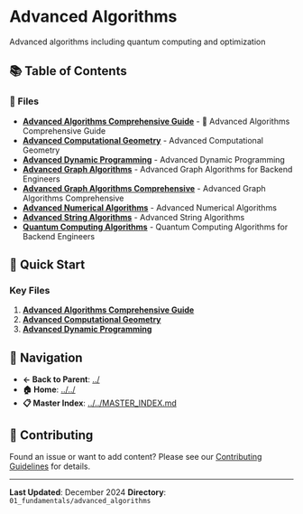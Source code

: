 # Advanced Algorithms

Advanced algorithms including quantum computing and optimization

## 📚 Table of Contents

### 📄 Files

- **[Advanced Algorithms Comprehensive Guide](advanced_algorithms_comprehensive_guide.md)** - 🧮 Advanced Algorithms Comprehensive Guide
- **[Advanced Computational Geometry](advanced_computational_geometry.md)** - Advanced Computational Geometry
- **[Advanced Dynamic Programming](advanced_dynamic_programming.md)** - Advanced Dynamic Programming
- **[Advanced Graph Algorithms](advanced_graph_algorithms.md)** - Advanced Graph Algorithms for Backend Engineers
- **[Advanced Graph Algorithms Comprehensive](advanced_graph_algorithms_comprehensive.md)** - Advanced Graph Algorithms Comprehensive
- **[Advanced Numerical Algorithms](advanced_numerical_algorithms.md)** - Advanced Numerical Algorithms
- **[Advanced String Algorithms](advanced_string_algorithms.md)** - Advanced String Algorithms
- **[Quantum Computing Algorithms](quantum_computing_algorithms.md)** - Quantum Computing Algorithms for Backend Engineers

## 🚀 Quick Start

### Key Files
1. **[Advanced Algorithms Comprehensive Guide](advanced_algorithms_comprehensive_guide.md)**
1. **[Advanced Computational Geometry](advanced_computational_geometry.md)**
1. **[Advanced Dynamic Programming](advanced_dynamic_programming.md)**

## 🔗 Navigation

- **← Back to Parent**: [../](../)
- **🏠 Home**: [../../](../..)
- **📋 Master Index**: [../../MASTER_INDEX.md](../../..MASTER_INDEX.md)

## 🤝 Contributing

Found an issue or want to add content? Please see our [Contributing Guidelines](../../CONTRIBUTING.md) for details.

---

**Last Updated**: December 2024
**Directory**: `01_fundamentals/advanced_algorithms`
